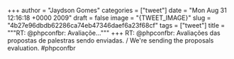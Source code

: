 
+++
author = "Jaydson Gomes"
categories = ["tweet"]
date = "Mon Aug 31 12:16:18 +0000 2009"
draft = false
image = "{TWEET_IMAGE}"
slug = "4b27e96dbdb62286ca74eb47346daef6a23f68cf"
tags = ["tweet"]
title = """RT: @phpconfbr: Avaliaçõe..."""
+++
RT: @phpconfbr: Avaliações das propostas de palestras sendo enviadas. / We're sending the proposals evaluation. #phpconfbr
